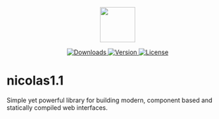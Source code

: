 <p align="center">
	<a href="https://github.com/NicolasSchwarzer/nicolas1.1" target="_blank">
		<img width="80" height="80" src="http://www.dreamfantuan.com/xiang/Public/img/nicolas.png">
	</a>
</p>

<p align="center">
	<a href="https://www.npmjs.com/package/nicolas1.1">
		<img src="https://img.shields.io/npm/dt/nicolas1.1.svg" alt="Downloads">
	</a>
	<a href="https://www.npmjs.com/package/nicolas1.1">
		<img src="https://img.shields.io/npm/v/nicolas1.1.svg" alt="Version">
	</a>
	<a href="https://www.npmjs.com/package/nicolas1.1">
		<img src="https://img.shields.io/npm/l/nicolas1.1.svg" alt="License">
	</a>
</p>

# nicolas1.1
Simple yet powerful library for building modern, component based and statically compiled web interfaces.
